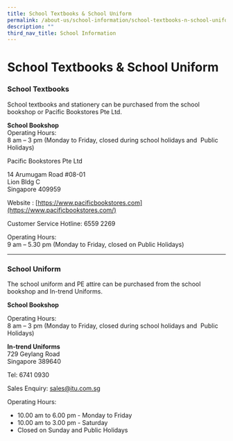 ```yaml
---
title: School Textbooks & School Uniform
permalink: /about-us/school-information/school-textbooks-n-school-uniform/
description: ""
third_nav_title: School Information
---
```

# **School Textbooks & School Uniform**

### School Textbooks

School textbooks and stationery can be purchased from the school bookshop or Pacific Bookstores Pte Ltd.

**School Bookshop**    
Operating Hours:   
8 am – 3 pm (Monday to Friday, closed during school holidays and  Public Holidays)

  

Pacific Bookstores Pte Ltd

14 Arumugam Road #08-01   
Lion Bldg C   
Singapore 409959

Website : [https://www.pacificbookstores.com](https://www.pacificbookstores.com/)

  
Customer Service Hotline: 6559 2269 

Operating Hours:    
9 am – 5.30 pm (Monday to Friday, closed on Public Holidays)

------------------------------------------------------------------------

### School Uniform

  

The school uniform and PE attire can be purchased from the school bookshop and In-trend Uniforms.

**School Bookshop**

Operating Hours:     
8 am – 3 pm (Monday to Friday, closed during school holidays and  Public Holidays)

  

**In-trend Uniforms**    
729 Geylang Road    
Singapore 389640

  

Tel: 6741 0930

Sales Enquiry: [sales@itu.com.sg](mailto:sales@itu.com.sg)  

Operating Hours:

*   10.00 am to 6.00 pm - Monday to Friday
*   10.00 am to 3.00 pm - Saturday
*   Closed on Sunday and Public Holidays
